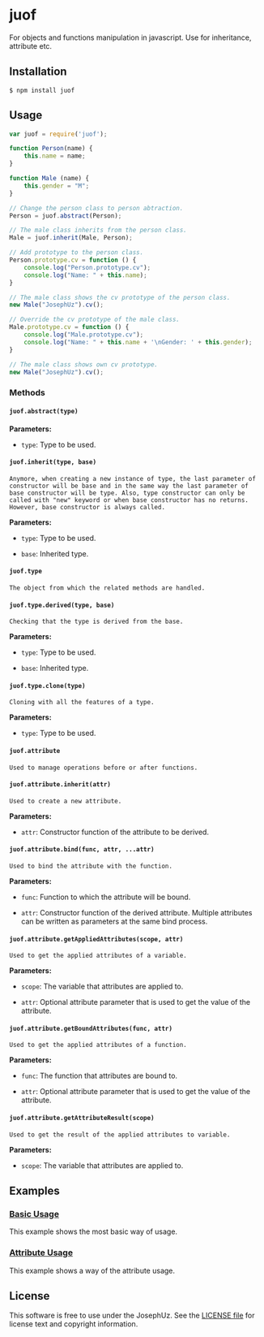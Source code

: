 juof
==================

For objects and functions manipulation in javascript. Use for inheritance, attribute etc.


## Installation

```shell
$ npm install juof
```


## Usage

```javascript
var juof = require('juof');

function Person(name) {
    this.name = name;
}

function Male (name) {
    this.gender = "M";
}

// Change the person class to person abtraction.
Person = juof.abstract(Person);

// The male class inherits from the person class.
Male = juof.inherit(Male, Person);

// Add prototype to the person class.
Person.prototype.cv = function () {
    console.log("Person.prototype.cv");
    console.log("Name: " + this.name);
}

// The male class shows the cv prototype of the person class.
new Male("JosephUz").cv();

// Override the cv prototype of the male class. 
Male.prototype.cv = function () {
    console.log("Male.prototype.cv");
    console.log("Name: " + this.name + '\nGender: ' + this.gender);
}

// The male class shows own cv prototype.
new Male("JosephUz").cv();

```


### Methods


#### `juof.abstract(type)`

**Parameters:**

* `type`: Type to be used.


#### `juof.inherit(type, base)`
`Anymore, when creating a new instance of type, the last parameter of constructor will be base and in the same way the last parameter of base constructor will be type. Also, type constructor can only be called with "new" keyword or when base constructor has no returns. However, base constructor is always called.`

**Parameters:**

* `type`: Type to be used.

* `base`: Inherited type.


#### `juof.type`
`The object from which the related methods are handled.`


#### `juof.type.derived(type, base)`
`Checking that the type is derived from the base.`

**Parameters:**

* `type`: Type to be used.

* `base`: Inherited type.


#### `juof.type.clone(type)`
`Cloning with all the features of a type.`

**Parameters:**

* `type`: Type to be used.


#### `juof.attribute`
`Used to manage operations before or after functions.`


#### `juof.attribute.inherit(attr)`
`Used to create a new attribute.`

**Parameters:**

* `attr`: Constructor function of the attribute to be derived.


#### `juof.attribute.bind(func, attr, ...attr)`
`Used to bind the attribute with the function.`

**Parameters:**

* `func`: Function to which the attribute will be bound.

* `attr`: Constructor function of the derived attribute. Multiple attributes can be written as parameters at the same bind process.


#### `juof.attribute.getAppliedAttributes(scope, attr)`
`Used to get the applied attributes of a variable.`

**Parameters:**

* `scope`: The variable that attributes are applied to.

* `attr`:  Optional attribute parameter that is used to get the value of the attribute.


#### `juof.attribute.getBoundAttributes(func, attr)`
`Used to get the applied attributes of a function.`

**Parameters:**

* `func`: The function that attributes are bound to.

* `attr`:  Optional attribute parameter that is used to get the value of the attribute.


#### `juof.attribute.getAttributeResult(scope)`
`Used to get the result of the applied attributes to variable.`

**Parameters:**

* `scope`: The variable that attributes are applied to.


## Examples

### [Basic Usage][]

This example shows the most basic way of usage.

[Basic Usage]: https://github.com/JosephUz/juof/tree/master/examples/basic

### [Attribute Usage][]

This example shows a way of the attribute usage.

[Attribute Usage]: https://github.com/JosephUz/juof/tree/master/examples/attribute


License
-------

This software is free to use under the JosephUz. See the [LICENSE file][] for license text and copyright information.


[LICENSE file]: https://github.com/JosephUz/juof/blob/master/LICENSE